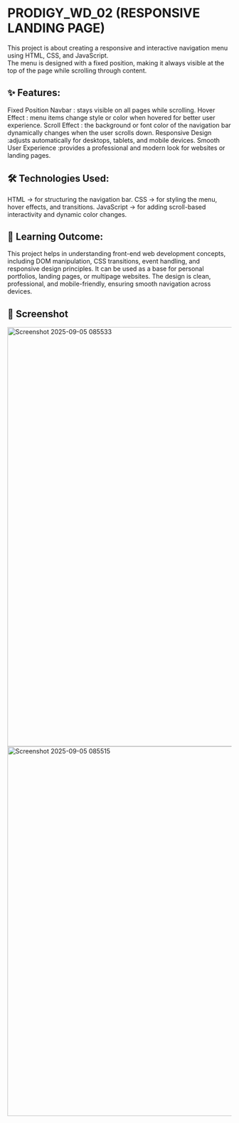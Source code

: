 # PRODIGY_WD_02 (RESPONSIVE LANDING PAGE)
This project is about creating a responsive and interactive navigation menu using HTML, CSS, and JavaScript.         
The menu is designed with a fixed position, making it always visible at the top of the page while scrolling through content. 
## ✨ Features:
Fixed Position Navbar : stays visible on all pages while scrolling.
Hover Effect : menu items change style or color when hovered for better user experience.
Scroll Effect : the background or font color of the navigation bar dynamically changes when the user scrolls down.
Responsive Design :adjusts automatically for desktops, tablets, and mobile devices.
Smooth User Experience :provides a professional and modern look for websites or landing pages.

## 🛠 Technologies Used:
HTML → for structuring the navigation bar.
CSS → for styling the menu, hover effects, and transitions.
JavaScript → for adding scroll-based interactivity and dynamic color changes.

## 📖 Learning Outcome:
This project helps in understanding front-end web development concepts, including DOM manipulation, CSS transitions, event handling, and responsive design principles.
It can be used as a base for personal portfolios, landing pages, or multipage websites.
The design is clean, professional, and mobile-friendly, ensuring smooth navigation across devices.

## 📸 Screenshot
<img width="1905" height="944" alt="Screenshot 2025-09-05 085533" src="https://github.com/user-attachments/assets/04f3e8a3-71a8-4556-b415-7943922eeebd" />

<img width="1899" height="832" alt="Screenshot 2025-09-05 085515" src="https://github.com/user-attachments/assets/07732259-5f2e-4cd4-863d-bff0871d1eec" />


      
